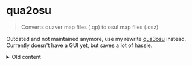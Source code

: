 # qua2osu

> Converts quaver map files (.qp) to osu! map files (.osz)

Outdated and not maintained anymore, use my rewrite [qua3osu](https://github.com/IceDynamix/qua3osu) instead. Currently doesn't have a GUI yet, but saves a lot of hassle.

<details>
  <summary>Old content</summary>

## Screenshot

![Image of the GUI](https://i.imgur.com/LYwGaVj.png)

## Download

Download the lastest release from
[here](https://github.com/IceDynamix/qua2osu/releases)

## Step by step instructions

- Download qua2osu, no installation needed etc.
- You can decide to use the command-line tool or the GUI (Graphical User
  Interface)
- Command-line:
    - Execute the qua2osu.exe file with the --help flag in the console by
      running `qua2osu.exe --help` (double-clicking doesn't work)
    - Set options with some flags to spice things up (Example:
      `qua2osu.exe -i myfolder/subfolder -od 8.5 -hp 9 -hv 0` which would
      convert all .qp files in "myfolder/subfolder", set OD to 8.5, HP to 9 and
      hitsound volume to 0)
- GUI:
    - Execute the qua2osu-gui.exe file, either by double-clicking or by running
      it in the console
    - GUI should pop up, select a folder with your .qp files and select a folder
      to output your .osz files
    - Set some settings and click on convert

## Step by step instructions to build the project yourself

- Install [Git](https://git-scm.com/) and [Python](https://www.python.org/) if
  necessary
- Install [pip](https://pip.pypa.io/en/stable/installing/) if necessary (should
  ship with python)
- Clone this repo: `git clone https://github.com/IceDynamix/qua2osu.git`
- *It's best to set up a
  [virtual environment](https://docs.python.org/3/tutorial/venv.html) for the
  project, but not necessary if you don't know how to*
    - *Activate your virtual environment by running the activate file in your
      virtual environment folder*
- Run `pip install -r requirements.txt` in the directory to install all package
  dependencies (mainly reamber (conversion), PyQT5 (gui) and some QOL stuff)
- Run `py qua2osu.py` or `py qua2osu-gui.py`

## Documentation

This project uses [pycco](https://github.com/pycco-docs/pycco) to create
documentation. Regenerating the documentation after modifying or adding new
files is done by `pycco ./*.py`. Having a git hook that generates it pre-commit
and adds it to the staged files is recommended.

[Documentation](https://icedynamix.github.io/qua2osu/index.html)

## Contributing

In case you want to contribute to this project, please keep following things in
mind:

- This project uses [flake8](http://flake8.pycqa.org/en/latest/) as the primary
  linter. A `.flake8` is present in the root directory. Run
  `flake8 yourpythonfile.py` to lint your file.
- [QT Designer](https://build-system.fman.io/qt-designer-download) is used to
  work with the gui.ui file. Use `pyuic5 -x gui/gui.ui -o gui/gui.py` in the
  root directory to regenerate the gui.py file after editing the gui.ui file.
- Use [camelCase](https://en.wikipedia.org/wiki/Camel_case) for variable,
  function and method names.
- Use PascalCase (camelCase, but first letter capitalized) for class names.
- Use UPPER_SNAKE_CASE for constants.
- Please document your code. Refer to the Documentation section.

Please report issues [here on github](https://github.com/IceDynamix/qua2osu/issues).

## Referenced games

- [**Quaver**](https://quavergame.com/)
- [**osu!**](https://osu.ppy.sh/)
</details>

